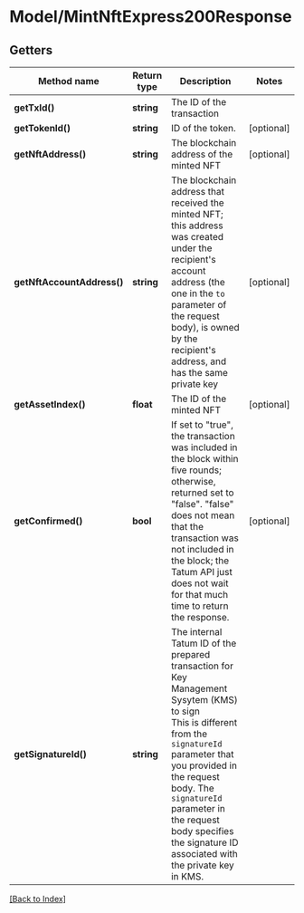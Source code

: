 # Model/MintNftExpress200Response

## Getters

Method name | Return type | Description | Notes
------------ | ------------- | ------------- | -------------
**getTxId()** | **string** | The ID of the transaction |
**getTokenId()** | **string** | ID of the token. | [optional]
**getNftAddress()** | **string** | The blockchain address of the minted NFT | [optional]
**getNftAccountAddress()** | **string** | The blockchain address that received the minted NFT; this address was created under the recipient's account address (the one in the <code>to</code> parameter of the request body), is owned by the recipient's address, and has the same private key | [optional]
**getAssetIndex()** | **float** | The ID of the minted NFT | [optional]
**getConfirmed()** | **bool** | If set to "true", the transaction was included in the block within five rounds; otherwise, returned set to "false". "false" does not mean that the transaction was not included in the block; the Tatum API just does not wait for that much time to return the response. | [optional]
**getSignatureId()** | **string** | The internal Tatum ID of the prepared transaction for Key Management Sysytem (KMS) to sign<br/>This is different from the <code>signatureId</code> parameter that you provided in the request body. The <code>signatureId</code> parameter in the request body specifies the signature ID associated with the private key in KMS. |

[[Back to Index]](../index.md)
